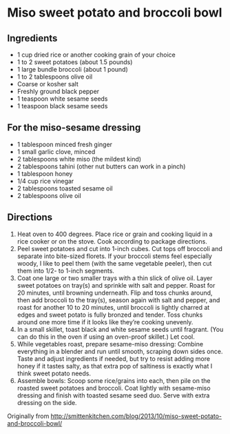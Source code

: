 Miso sweet potato and broccoli bowl
===========

Ingredients
----------
 * 1 cup dried rice or another cooking grain of your choice
 * 1 to 2 sweet potatoes (about 1.5 pounds)
 * 1 large bundle broccoli (about 1 pound)
 * 1 to 2 tablespoons olive oil
 * Coarse or kosher salt
 * Freshly ground black pepper
 * 1 teaspoon white sesame seeds
 * 1 teaspoon black sesame seeds

For the miso-sesame dressing
----------
 * 1 tablespoon minced fresh ginger
 * 1 small garlic clove, minced
 * 2 tablespoons white miso (the mildest kind)
 * 2 tablespoons tahini (other nut butters can work in a pinch)
 * 1 tablespoon honey
 * 1/4 cup rice vinegar
 * 2 tablespoons toasted sesame oil
 * 2 tablespoons olive oil

Directions
----------
 1. Heat oven to 400 degrees. Place rice or grain and cooking liquid in a rice cooker or on the stove. Cook according to package directions.
 2. Peel sweet potatoes and cut into 1-inch cubes. Cut tops off broccoli and separate into bite-sized florets. If your broccoli stems feel especially woody, I like to peel them (with the same vegetable peeler), then cut them into 1/2- to 1-inch segments.
 3. Coat one large or two smaller trays with a thin slick of olive oil. Layer sweet potatoes on tray(s) and sprinkle with salt and pepper. Roast for 20 minutes, until browning underneath. Flip and toss chunks around, then add broccoli to the tray(s), season again with salt and pepper, and roast for another 10 to 20 minutes, until broccoli is lightly charred at edges and sweet potato is fully bronzed and tender. Toss chunks around one more time if it looks like they’re cooking unevenly.
 4. In a small skillet, toast black and white sesame seeds until fragrant. (You can do this in the oven if using an oven-proof skillet.) Let cool.
 5. While vegetables roast, prepare sesame-miso dressing: Combine everything in a blender and run until smooth, scraping down sides once. Taste and adjust ingredients if needed, but try to resist adding more honey if it tastes salty, as that extra pop of saltiness is exactly what I think sweet potato needs.
 6. Assemble bowls: Scoop some rice/grains into each, then pile on the roasted sweet potatoes and broccoli. Coat lightly with sesame-miso dressing and finish with toasted sesame seed duo. Serve with extra dressing on the side.

Originally from
  http://smittenkitchen.com/blog/2013/10/miso-sweet-potato-and-broccoli-bowl/
